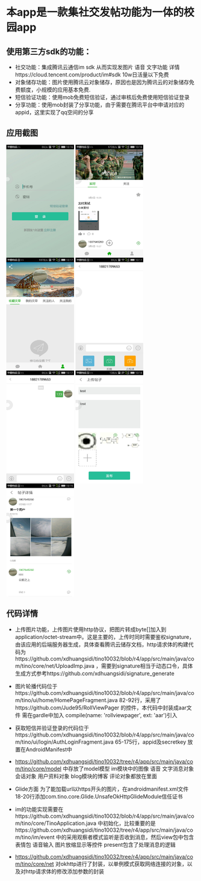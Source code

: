 本app是一款集社交发帖功能为一体的校园app
========
使用第三方sdk的功能：
-----
* 社交功能：集成腾讯云通信im sdk 从而实现发图片 语音 文字功能 详情https://cloud.tencent.com/product/im#sdk  10w日活量以下免费
* 对象储存功能：图片使用腾讯云对象储存，原因也是因为腾讯云的对象储存免费额度，小规模的应用基本免费.
* 短信验证功能：使用mob免费短信验证，通过审核后免费使用短信验证登录
* 分享功能：使用mob封装了分享功能，由于需要在腾讯平台中申请对应的appid，这里实现了qq空间的分享

应用截图
-----  
<div class="row"  float: left width: 12.5% >
<img src="https://github.com/xdhuangsidi/tino10032/blob/r4/app/login.jpeg" width = "180" height = "300"  align=center />
<img src="https://github.com/xdhuangsidi/tino10032/blob/r4/app/main1.jpeg" width = "180" height = "300"  align=center />
<img src="https://github.com/xdhuangsidi/tino10032/blob/r4/app/main2.jpeg" width = "180" height = "300"  align=center />
<img src="https://github.com/xdhuangsidi/tino10032/blob/r4/app/chat1.jpeg" width = "180" height = "300"  align=center />
  <img src="https://github.com/xdhuangsidi/tino10032/blob/r4/app/chat2.jpeg" width = "180" height = "300"  align=center />
<img src="https://github.com/xdhuangsidi/tino10032/blob/r4/app/upload.jpeg" width = "180" height = "300"  align=center />
<img src="https://github.com/xdhuangsidi/tino10032/blob/r4/app/detail.jpeg" width = "180" height = "300"  align=center />
</div>


代码详情
------

* 上传图片功能，上传图片使用http协议，把图片转成byte[]加入到application/octet-stream中。这是主要的，上传时同时需要鉴权signature，由该应用的后端服务器生成，具体查看腾讯云储存文档，http请求体的构建代码为https://github.com/xdhuangsidi/tino10032/blob/r4/app/src/main/java/com/tino/core/net/UploadImp.java  ，需要到signature相当于动态口令，具体生成方式参考https://github.com/xdhuangsidi/signature_generate


* 图片轮播代码位于https://github.com/xdhuangsidi/tino10032/blob/r4/app/src/main/java/com/tino/ui/home/HomePageFragment.java  82-92行，采用了https://github.com/Jude95/RollViewPager 的控件，本代码中封装成aar文件 需在gardle中加入 compile(name: 'rollviewpager', ext: 'aar')引入
 
* 获取短信并验证登录的代码位于https://github.com/xdhuangsidi/tino10032/blob/r4/app/src/main/java/com/tino/ui/login/AuthLoginFragment.java  65-175行，appid及secretkey 放置在AndroidManifest中 

* https://github.com/xdhuangsidi/tino10032/tree/r4/app/src/main/java/com/tino/core/model 中存放了model模型 im模块中的图像 语音 文字消息对象  会话对象 用户资料对象   blog模块的博客 评论对象都放在里面

*  Glide方面 为了能加载url以https开头的图片，在androidmanifest.xml文件18-20行添加com.tino.core.Glide.UnsafeOkHttpGlideModule信任证书

* im的功能实现需要在https://github.com/xdhuangsidi/tino10032/blob/r4/app/src/main/java/com/tino/core/TinoApplication.java  中初始化，比较重要的是https://github.com/xdhuangsidi/tino10032/tree/r4/app/src/main/java/com/tino/im/event 中的采用观察者模式监听是否收到消息，然后view包中包含表情包 语音输入 图片放缩显示等控件  present包含了处理消息的逻辑

* https://github.com/xdhuangsidi/tino10032/tree/r4/app/src/main/java/com/tino/core/net 对okhttp进行了封装，以单例模式获取网络连接的对象，以及对http请求体的修改添加参数的封装





